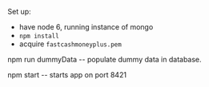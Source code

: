 Set up:
- have node 6, running instance of mongo
- `npm install`
- acquire `fastcashmoneyplus.pem`

npm run dummyData -- populate dummy data in database.

npm start -- starts app on port 8421
